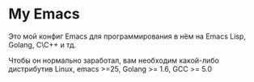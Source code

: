 # My Emacs
Это мой конфиг Emacs для программирования в нём на Emacs Lisp, Golang, C\C++ и тд.

Чтобы он нормально заработал, вам необходим какой-либо дистрибутив Linux, emacs >=25, Golang >= 1.6, GCC >= 5.0
